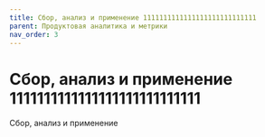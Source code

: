 ```yaml
---
title: Сбор, анализ и применение 1111111111111111111111111111
parent: Продуктовая аналитика и метрики
nav_order: 3
---
```


# Сбор, анализ и применение 1111111111111111111111111111

Сбор, анализ и применение